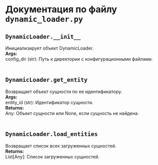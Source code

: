 # Документация по файлу `dynamic_loader.py`


## `DynamicLoader.__init__`<br>
Инициализирует объект DynamicLoader.<br>
**Args:**<br>
config_dir (str): Путь к директории с конфигурационными файлами.<br>
<br>

## `DynamicLoader.get_entity`<br>
Возвращает объект сущности по ее идентификатору.<br>
**Args:**<br>
entity_id (str): Идентификатор сущности.<br>
**Returns:**<br>
Any: Объект сущности или None, если сущность не найдена.<br>
<br>

## `DynamicLoader.load_entities`<br>
Возвращает список всех загруженных сущностей.<br>
**Returns:**<br>
List[Any]: Список загруженных сущностей.<br>
<br>
